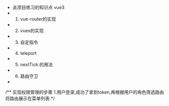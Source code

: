 *  此项目练习的知识点 vue3
 *  1. vue-router的实现
 *  2. vuex的实现
 *  3. 自定指令
 *  4. teleport
 *  5. nextTick 的用法
 *  6. 路由守卫
 * 
/**
  实现权限管理的步骤
  1.用户登录,成功了拿到token,再根据用户的角色筛选路由
  将路由展示在菜单列表
*/
